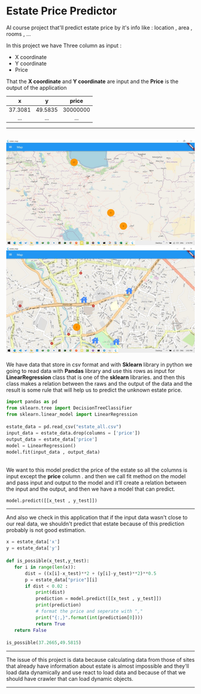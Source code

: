 # Estate Price Predictor
AI course project that'll predict estate price by it's info like : location , area , rooms , ...
 
In this project we have Three column as input :
- X coordinate
- Y coordinate
- Price
 
That the **X coordinate** and **Y coordinate** are input and the **Price** is the output of the application
 
|    x    |    y    |  price   |
| :-----: | :-----: | :------: |
| 37.3081 | 49.5835 | 30000000 |
|   ...   |   ...   |   ...    |
 
---
 
![ui.jpeg](doc\ui.jpeg)
![ui.jpg](doc\ui.jpg)
---
 
We have data that store in csv format and with **Sklearn** library in python we going to read data with **Pandas** library and use this rows as input for **LinearRegression** class that is one of the **sklearn** libraries. and then this class makes a relation between the raws and the output of the data and the result is some rule that will help us to predict the unknown estate price.
 
```python
import pandas as pd
from sklearn.tree import DecisionTreeClassifier
from sklearn.linear_model import LinearRegression
 
estate_data = pd.read_csv("estate_all.csv")
input_data = estate_data.drop(columns = ['price'])
output_data = estate_data['price']
model = LinearRegression()
model.fit(input_data , output_data)
 
```
We want to this model predict the price of the estate so all the columns is input except the **price** column . and then we call fit method on the model and pass input and output to the model and it’ll create a relation between the input and the output, and then we have a model that can predict.
 
```python
model.predict([[x_test , y_test]])
```
---
And also we check in this application that if the input data wasn't close to our real data, we shouldn't predict that estate because of this prediction probably is not good estimation.
 
 ```python
 x = estate_data['x']
y = estate_data['y']

def is_possible(x_test,y_test):
    for i in range(len(x)):
        dist = ((x[i]-x_test)**2 + (y[i]-y_test)**2)**0.5
        p = estate_data["price"][i]
        if dist < 0.02 :
            print(dist)
            prediction = model.predict([[x_test , y_test]])
            print(prediction)
            # format the price and seperate with ","
            print("{:,}".format(int(prediction[0])))
            return True
    return False

is_possible(37.2665,49.5815)
 ```
---
 
The issue of this project is data because calculating data from those of sites that already have information about estate is almost impossible and they'll load data dynamically and use react to load data and because of that we should have crawler that can load dynamic objects.
 
---
 
 
 
 

